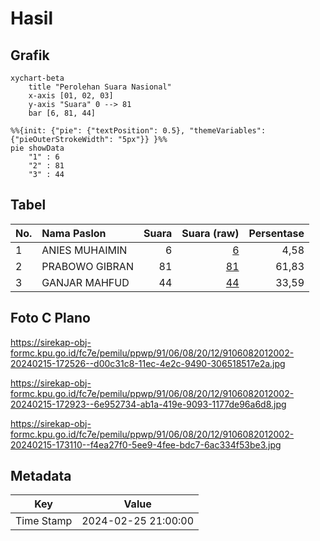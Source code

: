 # Hasil

## Grafik

```mermaid
xychart-beta
    title "Perolehan Suara Nasional"
    x-axis [01, 02, 03]
    y-axis "Suara" 0 --> 81
    bar [6, 81, 44]
```

```mermaid
%%{init: {"pie": {"textPosition": 0.5}, "themeVariables": {"pieOuterStrokeWidth": "5px"}} }%%
pie showData
    "1" : 6
    "2" : 81
    "3" : 44
```

## Tabel

| No. | Nama Paslon    | Suara | Suara (raw) | Persentase |
|:--- |:-------------- | -----:| -----------:| ----------:|
| 1   | ANIES MUHAIMIN | 6     | [6][p-1]    | 4,58       |
| 2   | PRABOWO GIBRAN | 81    | [81][p-2]   | 61,83      |
| 3   | GANJAR MAHFUD  | 44    | [44][p-3]   | 33,59      |


[p-1]: https://github.com/gigit-pemilu/pemilu-2024/blob/main/pilpres/hitung-suara/sub/91-papua/sub/06-biak-numfor/sub/08-biak-barat/sub/2012-yomdori/sub/002-tps/sub/paslon-1.txt
[p-2]: https://github.com/gigit-pemilu/pemilu-2024/blob/main/pilpres/hitung-suara/sub/91-papua/sub/06-biak-numfor/sub/08-biak-barat/sub/2012-yomdori/sub/002-tps/sub/paslon-2.txt
[p-3]: https://github.com/gigit-pemilu/pemilu-2024/blob/main/pilpres/hitung-suara/sub/91-papua/sub/06-biak-numfor/sub/08-biak-barat/sub/2012-yomdori/sub/002-tps/sub/paslon-3.txt

## Foto C Plano

https://sirekap-obj-formc.kpu.go.id/fc7e/pemilu/ppwp/91/06/08/20/12/9106082012002-20240215-172526--d00c31c8-11ec-4e2c-9490-306518517e2a.jpg

https://sirekap-obj-formc.kpu.go.id/fc7e/pemilu/ppwp/91/06/08/20/12/9106082012002-20240215-172923--6e952734-ab1a-419e-9093-1177de96a6d8.jpg

https://sirekap-obj-formc.kpu.go.id/fc7e/pemilu/ppwp/91/06/08/20/12/9106082012002-20240215-173110--f4ea27f0-5ee9-4fee-bdc7-6ac334f53be3.jpg


## Metadata

| Key        | Value               |
| ---------- | ------------------- |
| Time Stamp | 2024-02-25 21:00:00 |



